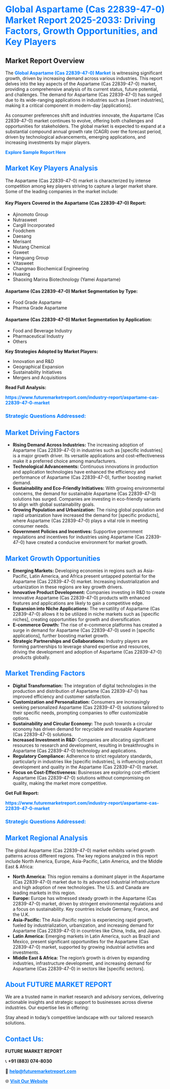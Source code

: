 <h1 style="color: #007BFF;">Global Aspartame (Cas 22839-47-0) Market Report 2025-2033: Driving Factors, Growth Opportunities, and Key Players</h1>

<section id="overview">
<h2>Market Report Overview</h2>
<p>The <a href="https://www.futuremarketreport.com/industry-report/aspartame-cas-22839-47-0-market" style="color: #007BFF; text-decoration: none;"><strong>Global Aspartame (Cas 22839-47-0) Market</strong></a> is witnessing significant growth, driven by increasing demand across various industries. This report delves into the key aspects of the Aspartame (Cas 22839-47-0) market, providing a comprehensive analysis of its current status, future potential, and challenges. The demand for Aspartame (Cas 22839-47-0) has surged due to its wide-ranging applications in industries such as [insert industries], making it a critical component in modern-day [applications].</p>
<p>As consumer preferences shift and industries innovate, the Aspartame (Cas 22839-47-0) market continues to evolve, offering both challenges and opportunities for stakeholders. The global market is expected to expand at a substantial compound annual growth rate (CAGR) over the forecast period, driven by technological advancements, emerging applications, and increasing investments by major players.</p>
</section>

<section id="overview">
<p><a href="https://www.futuremarketreport.com/request-sample/reportId=29791" style="color: #007BFF; text-decoration: none;"><strong>Explore Sample Report Here</strong></a></p>
</section>

<section id="key-players">
<h2 style="color: #007BFF;">Market Key Players Analysis</h2>
<p>The Aspartame (Cas 22839-47-0) market is characterized by intense competition among key players striving to capture a larger market share. Some of the leading companies in the market include:</p>
<h4>Key Players Covered in the Aspartame (Cas 22839-47-0) Report:</h4>
<ul><li>Ajinomoto Group</li><li>Nutrasweet</li><li>Cargill Incorporated</li><li>Foodchem</li><li>Daesang</li><li>Merisant</li><li>Niutang Chemical</li><li>Gsweet</li><li>Hanguang Group</li><li>Vitasweet</li><li>Changmao Biochemical Engineering</li><li>Huaxing</li><li>Shaoxing Marina Biotechnology (Yamei Aspartame)</li></ul>
<h4>Aspartame (Cas 22839-47-0) Market Segmentation by Type:</h4>
<ul><li>Food Grade Aspartame</li><li>Pharma Grade Aspartame</li></ul>

<h4>Aspartame (Cas 22839-47-0) Market Segmentation by Application:</h4>
<ul><li>Food and Beverage Industry</li><li>Pharmaceutical Industry</li><li>Others</li></ul>
<p><strong>Key Strategies Adopted by Market Players:</strong></p>
<ul>
<li>Innovation and R&D</li>
<li>Geographical Expansion</li>
<li>Sustainability Initiatives</li>
<li>Mergers and Acquisitions</li>
</ul>
</section>

<section>
<p><strong>Read Full Analysis: </strong></p><a href="https://www.futuremarketreport.com/industry-report/aspartame-cas-22839-47-0-market" style="color: #007BFF; text-decoration: none;"><strong>https://www.futuremarketreport.com/industry-report/aspartame-cas-22839-47-0-market</strong></a>
<h3 style="color: #007BFF;">Strategic Questions Addressed:</h3>
</section>

<section id="driving-factors">
<h2 style="color: #007BFF;">Market Driving Factors</h2>
<ul>
<li><strong>Rising Demand Across Industries:</strong> The increasing adoption of Aspartame (Cas 22839-47-0) in industries such as [specific industries] is a major growth driver. Its versatile applications and cost-effectiveness make it a preferred choice among manufacturers.</li>
<li><strong>Technological Advancements:</strong> Continuous innovations in production and application technologies have enhanced the efficiency and performance of Aspartame (Cas 22839-47-0), further boosting market demand.</li>
<li><strong>Sustainability and Eco-Friendly Initiatives:</strong> With growing environmental concerns, the demand for sustainable Aspartame (Cas 22839-47-0) solutions has surged. Companies are investing in eco-friendly variants to align with global sustainability goals.</li>
<li><strong>Growing Population and Urbanization:</strong> The rising global population and rapid urbanization have increased the demand for [specific products], where Aspartame (Cas 22839-47-0) plays a vital role in meeting consumer needs.</li>
<li><strong>Government Policies and Incentives:</strong> Supportive government regulations and incentives for industries using Aspartame (Cas 22839-47-0) have created a conducive environment for market growth.</li>
</ul>
</section>

<section id="growth-opportunities">
<h2 style="color: #007BFF;">Market Growth Opportunities</h2>
<ul>
<li><strong>Emerging Markets:</strong> Developing economies in regions such as Asia-Pacific, Latin America, and Africa present untapped potential for the Aspartame (Cas 22839-47-0) market. Increasing industrialization and urbanization in these regions are key growth drivers.</li>
<li><strong>Innovative Product Development:</strong> Companies investing in R&D to create innovative Aspartame (Cas 22839-47-0) products with enhanced features and applications are likely to gain a competitive edge.</li>
<li><strong>Expansion into Niche Applications:</strong> The versatility of Aspartame (Cas 22839-47-0) allows it to be utilized in niche markets such as [specific niches], creating opportunities for growth and diversification.</li>
<li><strong>E-commerce Growth:</strong> The rise of e-commerce platforms has created a surge in demand for Aspartame (Cas 22839-47-0) used in [specific applications], further boosting market growth.</li>
<li><strong>Strategic Partnerships and Collaborations:</strong> Industry players are forming partnerships to leverage shared expertise and resources, driving the development and adoption of Aspartame (Cas 22839-47-0) products globally.</li>
</ul>
</section>

<section id="trending-factors">
<h2 style="color: #007BFF;">Market Trending Factors</h2>
<ul>
<li><strong>Digital Transformation:</strong> The integration of digital technologies in the production and distribution of Aspartame (Cas 22839-47-0) has improved efficiency and customer satisfaction.</li>
<li><strong>Customization and Personalization:</strong> Consumers are increasingly seeking personalized Aspartame (Cas 22839-47-0) solutions tailored to their specific needs, prompting companies to offer customizable options.</li>
<li><strong>Sustainability and Circular Economy:</strong> The push towards a circular economy has driven demand for recyclable and reusable Aspartame (Cas 22839-47-0) solutions.</li>
<li><strong>Increased Investment in R&D:</strong> Companies are allocating significant resources to research and development, resulting in breakthroughs in Aspartame (Cas 22839-47-0) technology and applications.</li>
<li><strong>Regulatory Compliance:</strong> Adherence to strict regulatory standards, particularly in industries like [specific industries], is influencing product development and quality in the Aspartame (Cas 22839-47-0) market.</li>
<li><strong>Focus on Cost-Effectiveness:</strong> Businesses are exploring cost-efficient Aspartame (Cas 22839-47-0) solutions without compromising on quality, making the market more competitive.</li>
</ul>
</section>

<section>
<p><strong>Get Full Report: </strong></p><a href="https://www.futuremarketreport.com/industry-report/aspartame-cas-22839-47-0-market" style="color: #007BFF; text-decoration: none;"><strong>https://www.futuremarketreport.com/industry-report/aspartame-cas-22839-47-0-market</strong></a>
<h3 style="color: #007BFF;">Strategic Questions Addressed:</h3>
</section>


<section id="regional-analysis">
<h2 style="color: #007BFF;">Market Regional Analysis</h2>
<p>The global Aspartame (Cas 22839-47-0) market exhibits varied growth patterns across different regions. The key regions analyzed in this report include North America, Europe, Asia-Pacific, Latin America, and the Middle East & Africa:</p>
<ul>
<li><strong>North America:</strong> This region remains a dominant player in the Aspartame (Cas 22839-47-0) market due to its advanced industrial infrastructure and high adoption of new technologies. The U.S. and Canada are leading markets in this region.</li>
<li><strong>Europe:</strong> Europe has witnessed steady growth in the Aspartame (Cas 22839-47-0) market, driven by stringent environmental regulations and a focus on sustainability. Key countries include Germany, France, and the U.K.</li>
<li><strong>Asia-Pacific:</strong> The Asia-Pacific region is experiencing rapid growth, fueled by industrialization, urbanization, and increasing demand for Aspartame (Cas 22839-47-0) in countries like China, India, and Japan.</li>
<li><strong>Latin America:</strong> Emerging markets in Latin America, such as Brazil and Mexico, present significant opportunities for the Aspartame (Cas 22839-47-0) market, supported by growing industrial activities and investments.</li>
<li><strong>Middle East & Africa:</strong> The region’s growth is driven by expanding industries, infrastructure development, and increasing demand for Aspartame (Cas 22839-47-0) in sectors like [specific sectors].</li>
</ul>
</section>

<footer>
<h2 style="color: #007BFF;">About FUTURE MARKET REPORT</h2>
<p>We are a trusted name in market research and advisory services, delivering actionable insights and strategic support to businesses across diverse industries. Our expertise lies in offering:</p>

<p>Stay ahead in today’s competitive landscape with our tailored research solutions.</p>

<h2 style="color: #007BFF;">Contact Us:</h2>
<p><strong>FUTURE MARKET REPORT</strong></p>
<p>📞 <strong>+91 (883) 074-8030</strong></p>
<p>📧 <strong><a href="mailto:help@futuremarketreport.com" style="color: #007BFF;">help@futuremarketreport.com</a></strong></p>
<p>🌐 <strong><a href="https://www.futuremarketreport.com/" style="color: #007BFF;">Visit Our Website</a></strong></p>
</footer>